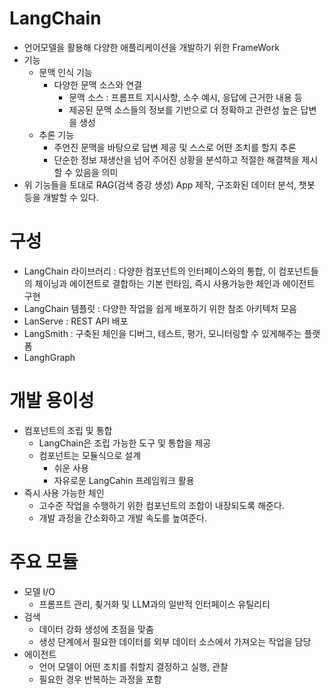 # LangChain
- 언어모델을 활용해 다양한 애플리케이션을 개발하기 위한 FrameWork
- 기능
  - 문맥 인식 기능
    - 다양한 문맥 소스와 연결
      - 문맥 소스 : 프롬프트 지시사항, 소수 예시, 응답에 근거한 내용 등
      - 제공된 문맥 소스들의 정보를 기반으로 더 정확하고 관련성 높은 답변을 생성
  - 추론 기능
    - 주언진 문맥을 바탕으로 답변 제공 및 스스로 어떤 조치를 할지 추론
    - 단순한 정보 재생산을 넘어 주어진 상황을 분석하고 적절한 해결책을 제시할 수 있음을 의미
- 위 기능들을 토대로 RAG(검색 증강 생성) App 제작, 구조화된 데이터 분석, 챗봇 등을 개발할 수 있다.

# 구성
- LangChain 라이브러리 : 다양한 컴포넌트의 인터페이스와의 통합, 이 컴포넌트들의 체이닝과 에이전트로 결합하는 기본 런타임, 즉시 사용가능한 체인과 에이전트 구현
- LangChain 템플릿 : 다양한 작업을 쉽게 배포하기 위한 참조 아키텍처 모음
- LanServe : REST API 배포
- LangSmith : 구축된 체인을 디버그, 테스트, 평가, 모니터링할 수 있게해주는 플랫폼
- LanghGraph

# 개발 용이성
- 컴포넌트의 조립 및 통합
  - LangChain은 조립 가능한 도구 및 통합을 제공
  - 컴포넌트는 모듈식으로 설계
    - 쉬운 사용
    - 자유로운 LangCahin 프레임워크 활용
- 즉시 사용 가능한 체인
  - 고수준 작업을 수행하기 위한 컴포넌트의 조합이 내장되도록 해준다.
  - 개발 과정을 간소화하고 개발 속도를 높여준다.

# 주요 모듈
- 모델 I/O
  - 프롬프트 관리, 쵲거화 및 LLM과의 일반적 인터페이스 유틸리티
- 검색
  - 데이터 강화 생성에 초점을 맞춤
  - 생성 단계에서 필요한 데이터를 외부 데이터 소스에서 가져오는 작업을 담당
- 에이전트
  - 언어 모델이 어떤 조치를 취할지 결정하고 실행, 관찰
  - 필요한 경우 반복하는 과정을 포함
